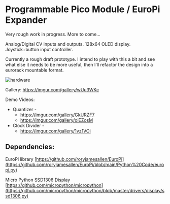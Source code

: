# Programmable Pico Module / EuroPi Expander

Very rough work in progress. More to come...

Analog/Digital CV inputs and outputs. 128x64 OLED display. Joystick+button input controller.

Currently a rough draft prototype. I intend to play with this a bit and see what else it needs to be more useful, then I'll refactor the design into a eurorack mountable format.

![hardware](https://i.imgur.com/Rw4TZaxm.jpeg)

Gallery: https://imgur.com/gallery/wUu3WKc

Demo Videos: 

 * Quantizer - 
   * https://imgur.com/gallery/GkURZF7
   * https://imgur.com/gallery/oiEZosM
 * Clock Divider - 
   * https://imgur.com/gallery/1vz1VOi

## Dependencies:
EuroPi library [https://github.com/roryjamesallen/EuroPi](https://github.com/roryjamesallen/EuroPi/blob/main/Python%20Code/europi.py)

Micro Python SSD1306 Display [https://github.com/micropython/micropython](https://github.com/micropython/micropython/blob/master/drivers/display/ssd1306.py)

